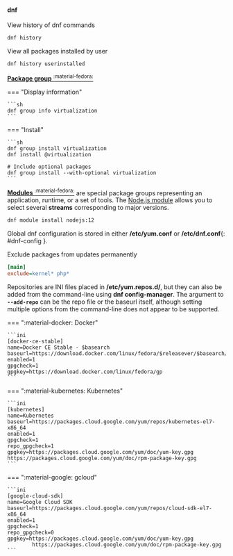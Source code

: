 #### dnf

View history of dnf commands
```sh
dnf history
```

View all packages installed by user
```sh
dnf history userinstalled
```

[**Package group** <sup>:material-fedora:</sup>](https://docs.fedoraproject.org/en-US/quick-docs/getting-started-with-virtualization/)

=== "Display information"

    ```sh
    dnf group info virtualization
    ```

=== "Install"

    ```sh
    dnf group install virtualization
    dnf install @virtualization

    # Include optional packages
    dnf group install --with-optional virtualization
    ```

[**Modules** <sup>:material-fedora:</sup>](https://docs.fedoraproject.org/en-US/modularity/using-modules/) are special package groups representing an application, runtime, or a set of tools. 
The [Node.js module](https://nodejs.org/en/download/package-manager/#centos-fedora-and-red-hat-enterprise-linux) allows you to select several **streams** corresponding to major versions.

```sh
dnf module install nodejs:12
```

Global dnf configuration is stored in either **/etc/yum.conf** or **/etc/dnf.conf**{: #dnf-config }.

Exclude packages from updates permanently
```ini
[main]
exclude=kernel* php*
```

Repositories are INI files placed in  **/etc/yum.repos.d/**, but they can also be added from the command-line using **dnf config-manager**.
The argument to **`--add-repo`** can be the repo file or the baseurl itself, although setting multiple options from the command-line does not appear to be supported.

=== ":material-docker: Docker"

    ```ini
    [docker-ce-stable]
    name=Docker CE Stable - $basearch
    baseurl=https://download.docker.com/linux/fedora/$releasever/$basearch/stable
    enabled=1
    gpgcheck=1
    gpgkey=https://download.docker.com/linux/fedora/gp
    ```

=== ":material-kubernetes: Kubernetes"

    ```ini
    [kubernetes]
    name=Kubernetes
    baseurl=https://packages.cloud.google.com/yum/repos/kubernetes-el7-x86_64
    enabled=1
    gpgcheck=1
    repo_gpgcheck=1
    gpgkey=https://packages.cloud.google.com/yum/doc/yum-key.gpg https://packages.cloud.google.com/yum/doc/rpm-package-key.gpg
    ```

=== ":material-google: gcloud"

    ```ini
    [google-cloud-sdk]
    name=Google Cloud SDK
    baseurl=https://packages.cloud.google.com/yum/repos/cloud-sdk-el7-x86_64
    enabled=1
    gpgcheck=1
    repo_gpgcheck=0
    gpgkey=https://packages.cloud.google.com/yum/doc/yum-key.gpg
            https://packages.cloud.google.com/yum/doc/rpm-package-key.gpg
    ```

